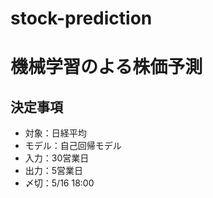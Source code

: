 # stock-prediction
# 機械学習のよる株価予測

## 決定事項
* 対象：日経平均
* モデル：自己回帰モデル
* 入力：30営業日
* 出力：5営業日
* 〆切：5/16 18:00